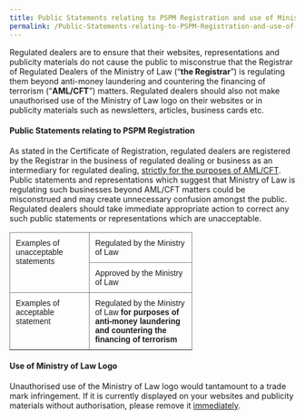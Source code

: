 ```yaml
---
title: Public Statements relating to PSPM Registration and use of Ministry of Law Logo
permalink: /Public-Statements-relating-to-PSPM-Registration-and-use-of-Ministry-of-Law-Logo/
---
```


Regulated dealers are to ensure that their websites, representations and publicity materials do not cause the public to misconstrue that the Registrar of Regulated Dealers of the Ministry of Law (“**the Registrar**”) is regulating them beyond anti-money laundering and countering the financing of terrorism (“**AML/CFT**”) matters. Regulated dealers should also not make unauthorised use of the Ministry of Law logo on their websites or in publicity materials such as newsletters, articles, business cards etc.


#### Public Statements relating to PSPM Registration

As stated in the Certificate of Registration, regulated dealers are registered by the Registrar in the business of regulated dealing or business as an intermediary for regulated dealing, <u>strictly for the purposes of AML/CFT</u>. Public statements and representations which suggest that Ministry of Law is regulating such businesses beyond AML/CFT matters could be misconstrued and may create unnecessary confusion amongst the public. Regulated dealers should take immediate appropriate action to correct any such public statements or representations which are unacceptable.

<style type="text/css">
.tg  {border-collapse:collapse;border-spacing:0;}
.tg td{border-color:black;border-style:solid;border-width:1px;font-family:Arial, sans-serif;font-size:14px;
  overflow:hidden;padding:10px 10px;word-break:normal;}
.tg th{border-color:black;border-style:solid;border-width:1px;font-family:Arial, sans-serif;font-size:14px;
  font-weight:normal;overflow:hidden;padding:10px 10px;word-break:normal;}
.tg .tg-0pky{border-color:inherit;text-align:left;vertical-align:top}
</style>
<table class="tg" style="undefined;table-layout: fixed; width: 322px">
<colgroup>
<col style="width: 180">
<col style="width: 280px">
</colgroup>
<thead>
  <tr>
    <th class="tg-0pky" rowspan="2">Examples of unacceptable statements</th>
    <th class="tg-0pky">Regulated by the Ministry of Law</th>
  </tr>
  <tr>
    <td class="tg-0pky">Approved by the Ministry of Law</td>
  </tr>
</thead>
<tbody>
  <tr>
    <td class="tg-0pky">Examples of acceptable statement</td>
    <td class="tg-0pky">Regulated by the Ministry of Law <span style="font-weight:bold">for purposes of anti-money laundering and countering the financing of terrorism</span></td>
  </tr>
</tbody>
</table>

#### Use of Ministry of Law Logo

Unauthorised use of the Ministry of Law logo would tantamount to a trade mark infringement. If it is currently displayed on your websites and publicity materials without authorisation, please remove it <u>immediately</u>.

